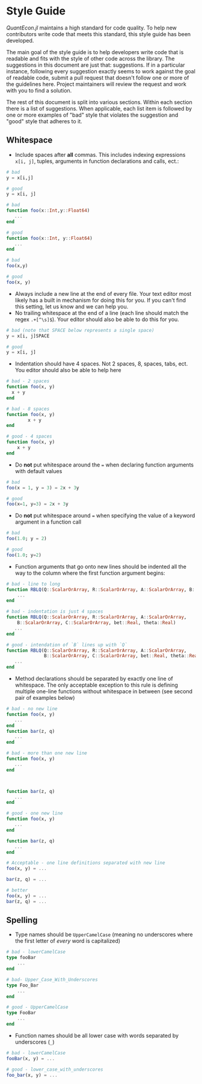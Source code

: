 # Style Guide

*QuantEcon.jl* maintains a high standard for code quality. To help new contributors write code that meets this standard, this style guide has been developed.

The main goal of the style guide is to help developers write code that is readable and fits with the style of other code across the library. The suggestions in this document are just that: suggestions. If in a particular instance, following every suggestion exactly seems to work against the goal of readable code, submit a pull request that doesn't follow one or more of the guidelines here. Project maintainers will review the request and work with you to find a solution.

The rest of this document is split into various sections. Within each section there is a list of suggestions. When applicable, each list item is followed by one or more examples of "bad" style that violates the suggestion and "good" style that adheres to it.

## Whitespace

- Include spaces after **all** commas. This includes indexing expressions `x[i, j]`, tuples, arguments in function declarations and calls, ect.:
```julia
# bad
y = x[i,j]

# good
y = x[i, j]

# bad
function foo(x::Int,y::Float64)
   ...
end

# good
function foo(x::Int, y::Float64)
   ...
end

# bad
foo(x,y)

# good
foo(x, y)
```
- Always include a new line at the end of every file. Your text editor most likely has a built in mechanism for doing this for you. If you can't find this setting, let us know and we can help you.
- No trailing whitespace at the end of a line (each line should match the regex `.+[^\s]$`). Your editor should also be able to do this for you.
```julia
# bad (note that SPACE below represents a single space)
y = x[i, j]SPACE

# good
y = x[i, j]
```
- Indentation should have 4 spaces. Not 2 spaces, 8, spaces, tabs, ect. You editor should also be able to help here
```julia
# bad - 2 spaces
function foo(x, y)
  x + y
end

# bad - 8 spaces
function foo(x, y)
        x + y
end

# good - 4 spaces
function foo(x, y)
    x + y
end
```
- Do **not** put whitespace around the `=` when declaring function arguments with default values
```julia
# bad
foo(x = 1, y = 3) = 2x + 3y

# good
foo(x=1, y=3) = 2x + 3y
```
- Do **not** put whitespace around `=` when specifying the value of a keyword argument in a function call
```julia
# bad
foo(1.0; y = 2)

# good
foo(1.0; y=2)
```
-  Function arguments that go onto new lines should be indented all the way to the column where the first function argument begins:
```julia
# bad - line to long
function RBLQ(Q::ScalarOrArray, R::ScalarOrArray, A::ScalarOrArray, B::ScalarOrArray, C::ScalarOrArray, bet::Real, theta::Real)
    ...
end

# bad - indentation is just 4 spaces
function RBLQ(Q::ScalarOrArray, R::ScalarOrArray, A::ScalarOrArray,
    B::ScalarOrArray, C::ScalarOrArray, bet::Real, theta::Real)
   ...
end

# good - intendation of `B` lines up with `Q`
function RBLQ(Q::ScalarOrArray, R::ScalarOrArray, A::ScalarOrArray,
              B::ScalarOrArray, C::ScalarOrArray, bet::Real, theta::Real)
   ...
end
```
- Method declarations should be separated by exactly one line of whitespace. The only acceptable exception to this rule is defining multiple one-line functions without whitespace in between (see second pair of examples below)
```julia
# bad - no new line
function foo(x, y)
   ...
end
function bar(z, q)
   ...
end

# bad - more than one new line
function foo(x, y)
   ...
end



function bar(z, q)
   ...
end

# good - one new line
function foo(x, y)
   ...
end

function bar(z, q)
   ...
end
```

```julia
# Acceptable - one line definitions separated with new line
foo(x, y) = ...

bar(z, q) = ...

# better
foo(x, y) = ...
bar(z, q) = ...
```

## Spelling

- Type names should be `UpperCamelCase` (meaning no underscores where the first letter of _every_ word is capitalized)
```julia
# bad - lowerCamelCase
type fooBar
    ...
end

# bad- Upper_Case_With_Underscores
type Foo_Bar
    ...
end

# good - UpperCamelCase
type FooBar
    ...
end
```
- Function names should be all lower case with words separated by underscores (`_`)
```julia
# bad - lowerCamelCase
fooBar(x, y) = ...

# good - lower_case_with_underscores
foo_bar(x, y) = ...
```
